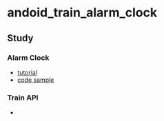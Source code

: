 # andoid_train_alarm_clock
## Study
### Alarm Clock
* [tutorial](http://www.concretepage.com/android/android-alarm-clock-tutorial-to-schedule-and-cancel-alarmmanager-pendingintent-and-wakefulbroadcastreceiver-example)
* [code sample](https://github.com/SheldonNeilson/Android-Alarm-Clock)
### Train API
* 
